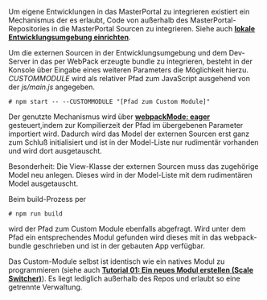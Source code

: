 Um eigene Entwicklungen in das MasterPortal zu integrieren existiert ein Mechanismus der es erlaubt, Code von außerhalb des MasterPortal-Repositories in die MasterPortal Sourcen zu integrieren. Siehe auch **[lokale Entwicklungsumgebung einrichten](setup-dev.md)**.


Um die externen Sourcen in der Entwicklungsumgebung und dem Dev-Server in das per WebPack erzeugte bundle zu integrieren, besteht in der Konsole über Eingabe eines weiteren Parameters die Möglichkeit hierzu. _CUSTOMMODULE_ wird als relativer Pfad zum JavaScript ausgehend von der _js/main.js_ angegeben.

```
# npm start -- --CUSTOMMODULE "[Pfad zum Custom Module]"
```

Der genutzte Mechanismus wird über **[webpackMode: eager](https://webpack.js.org/api/module-methods)** gesteuert,indem zur Kompilierzeit der Pfad im übergebenen Parameter importiert wird.
Dadurch wird das Model der externen Sourcen erst ganz zum Schluß initialisiert und ist in der Model-Liste nur rudimentär vorhanden und wird dort ausgetauscht. 

Besonderheit:
Die View-Klasse der externen Sourcen muss das zugehörige Model neu anlegen. Dieses wird in der Model-Liste mit dem rudimentären Model ausgetauscht.



Beim build-Prozess per

```
# npm run build
```

wird der Pfad zum Custom Module ebenfalls abgefragt. Wird unter dem Pfad ein entsprechendes Modul gefunden wird dieses mit in das webpack-bundle geschrieben und ist in der gebauten App verfügbar.

Das Custom-Module selbst ist identisch wie ein natives Modul zu programmieren (siehe auch **[Tutorial 01: Ein neues Modul erstellen (Scale Switcher)](02_tutorial_new_module_scale_switcher.md)**). Es liegt lediglich außerhalb des Repos und erlaubt so eine getrennte Verwaltung.
